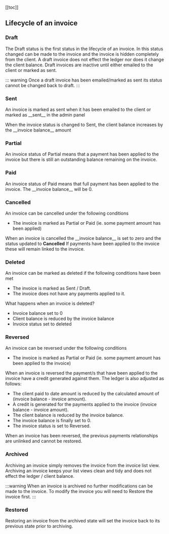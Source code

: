 [[toc]]

## Lifecycle of an invoice

### Draft

<p>The Draft status is the first status in the lifecycle of an invoice. In this status changed can be made to the invoice and the invoice is hidden completely from the client. A draft invoice does not effect the ledger nor does it change the client balance. Draft invoices are inactive until either emailed to the client or marked as sent.</p>

::: warning
Once a draft invoice has been emailed/marked as sent its status cannot be changed back to draft.
:::

### Sent

<p>An invoice is marked as sent when it has been emailed to the client or marked as __sent__ in the admin panel</p>

<p>When the invoice status is changed to Sent, the client balance increases by the __invoice balance__ amount</p>

### Partial

<p>An invoice status of Partial means that a payment has been applied to the invoice but there is still an outstanding balance remaining on the invoice.</p>

### Paid

<p>An invoice status of Paid means that full payment has been applied to the invoice. The __invoice balance__ will be 0.</p>

### Cancelled

<p>An invoice can be cancelled under the following conditions</p>

* The invoice is marked as Partial or Paid (ie. some payment amount has been applied)

<p>When an invoice is cancelled the __invoice balance__ is set to zero and the status updated to <b>Cancelled</b> If payments have been applied to the invoice these will remain linked to the invoice.</p>

### Deleted

<p>An invoice can be marked as deleted if the following conditions have been met</p>

* The invoice is marked as Sent / Draft.
* The invoice does not have any payments applied to it.

<p>What happens when an invoice is deleted?</p>

* Invoice balance set to 0
* Client balance is reduced by the invoice balance
* Invoice status set to deleted

### Reversed

<p>An invoice can be reversed under the following conditions</p>

* The invoice is marked as Partial or Paid (ie. some payment amount has been applied to the invoice)

<p>When an invoice is reversed the payment/s that have been applied to the invoice have a credit generated against them. The ledger is also adjusted as follows:</p>

* The client paid to date amount is reduced by the calculated amount of (invoice balance - invoice amount).
* A credit is generated for the payments applied to the invoice (invoice balance - invoice amount).
* The client balance is reduced by the invoice balance.
* The invoice balance is finally set to 0.
* The invoice status is set to Reversed.

<p>When an invoice has been reversed, the previous payments relationships are unlinked and cannot be restored.</p>

### Archived

<p>Archiving an invoice simply removes the invoice from the invoice list view. Archiving an invoice keeps your list views clean and tidy and does not effect the ledger / client balance.</p>

:::warning
When an invoice is archived no further modifications can be made to the invoice. To modify the invoice you will need to Restore the invoice first.
:::

### Restored

<p>Restoring an invoice from the archived state will set the invoice back to its previous state prior to archiving.</p>
